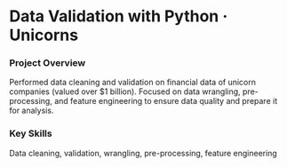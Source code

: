 # Data Validation with Python · Unicorns

### Project Overview
Performed data cleaning and validation on financial data of unicorn companies (valued over $1 billion). Focused on data wrangling, pre-processing, and feature engineering to ensure data quality and prepare it for analysis.

### Key Skills
Data cleaning, validation, wrangling, pre-processing, feature engineering
